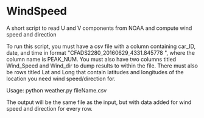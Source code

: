 # WindSpeed
A short script to read U and V components from NOAA and compute wind speed and direction


To run this script, you must have a csv file with a column containing car_ID, date, and time in format "CFADS2280_20160629_4331.845778
", where the column name is PEAK_NUM. You must also have two columns titled Wind_Speed and Wind_dir to dump results to within the file.
There must also be rows titled Lat and Long that contain latitudes and longitudes of the location you need wind speed/direction for.


Usage:
python weather.py fileName.csv

The output will be the same file as the input, but with data added for wind speed and direction for every row.
